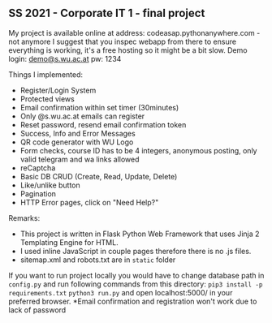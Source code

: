 ## SS 2021 - Corporate IT 1 - final project

My project is available online at address: codeasap.pythonanywhere.com - not anymore
I suggest that you inspec webapp from there to ensure everything is working, it's a free hosting so it might be a bit slow.
Demo login: demo@s.wu.ac.at pw: 1234

Things I implemented:
- Register/Login System
- Protected views
- Email confirmation within set timer (30minutes)
- Only @s.wu.ac.at emails can register
- Reset password, resend email confirmation token
- Success, Info and Error Messages
- QR code generator with WU Logo
- Form checks, course ID has to be 4 integers, anonymous posting, only valid telegram and wa links allowed
- reCaptcha
- Basic DB CRUD (Create, Read, Update, Delete)
- Like/unlike button
- Pagination
- HTTP Error pages, click on "Need Help?"

Remarks:

- This project is written in Flask Python Web Framework that uses Jinja 2 Templating Engine for HTML.
- I used inline JavaScript in couple pages therefore there is no .js files.
- sitemap.xml and robots.txt are in `static` folder

If you want to run project locally you would have to change database path in `config.py` and run following commands from this directory:
`pip3 install -p requirements.txt`
`python3 run.py`
and open localhost:5000/ in your preferred browser. *Email confirmation and registration won't work due to lack of password